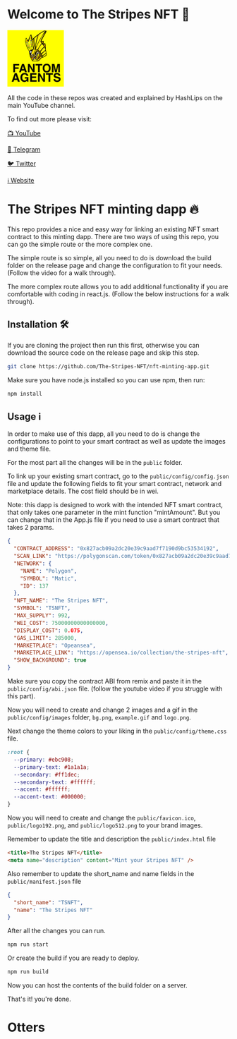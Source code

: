 # Welcome to The Stripes NFT 💎

![](https://github.com/The-Stripes-NFT/nft-minting-app/blob/main/logo-blob.png)

All the code in these repos was created and explained by HashLips on the main YouTube channel.

To find out more please visit:

[📺 YouTube](https://www.youtube.com/AliSolanki)

[💬 Telegram](https://t.me/studentsamaj)

[🐦 Twitter](https://twitter.com/thestripesnft)

[ℹ️ Website](https://thestripesnft.com/)

# The Stripes NFT minting dapp 🔥

This repo provides a nice and easy way for linking an existing NFT smart contract to this minting dapp. There are two ways of using this repo, you can go the simple route or the more complex one.

The simple route is so simple, all you need to do is download the build folder on the release page and change the configuration to fit your needs. (Follow the video for a walk through).

The more complex route allows you to add additional functionality if you are comfortable with coding in react.js. (Follow the below instructions for a walk through).

## Installation 🛠️

If you are cloning the project then run this first, otherwise you can download the source code on the release page and skip this step.

```sh
git clone https://github.com/The-Stripes-NFT/nft-minting-app.git
```

Make sure you have node.js installed so you can use npm, then run:

```sh
npm install
```

## Usage ℹ️

In order to make use of this dapp, all you need to do is change the configurations to point to your smart contract as well as update the images and theme file.

For the most part all the changes will be in the `public` folder.

To link up your existing smart contract, go to the `public/config/config.json` file and update the following fields to fit your smart contract, network and marketplace details. The cost field should be in wei.

Note: this dapp is designed to work with the intended NFT smart contract, that only takes one parameter in the mint function "mintAmount". But you can change that in the App.js file if you need to use a smart contract that takes 2 params.

```json
{
  "CONTRACT_ADDRESS": "0x827acb09a2dc20e39c9aad7f7190d9bc53534192",
  "SCAN_LINK": "https://polygonscan.com/token/0x827acb09a2dc20e39c9aad7f7190d9bc53534192",
  "NETWORK": {
    "NAME": "Polygon",
    "SYMBOL": "Matic",
    "ID": 137
  },
  "NFT_NAME": "The Stripes NFT",
  "SYMBOL": "TSNFT",
  "MAX_SUPPLY": 992,
  "WEI_COST": 75000000000000000,
  "DISPLAY_COST": 0.075,
  "GAS_LIMIT": 285000,
  "MARKETPLACE": "Opeansea",
  "MARKETPLACE_LINK": "https://opensea.io/collection/the-stripes-nft",
  "SHOW_BACKGROUND": true
}
```

Make sure you copy the contract ABI from remix and paste it in the `public/config/abi.json` file.
(follow the youtube video if you struggle with this part).

Now you will need to create and change 2 images and a gif in the `public/config/images` folder, `bg.png`, `example.gif` and `logo.png`.

Next change the theme colors to your liking in the `public/config/theme.css` file.

```css
:root {
  --primary: #ebc908;
  --primary-text: #1a1a1a;
  --secondary: #ff1dec;
  --secondary-text: #ffffff;
  --accent: #ffffff;
  --accent-text: #000000;
}
```

Now you will need to create and change the `public/favicon.ico`, `public/logo192.png`, and
`public/logo512.png` to your brand images.

Remember to update the title and description the `public/index.html` file

```html
<title>The Stripes NFT</title>
<meta name="description" content="Mint your Stripes NFT" />
```

Also remember to update the short_name and name fields in the `public/manifest.json` file

```json
{
  "short_name": "TSNFT",
  "name": "The Stripes NFT"
}
```

After all the changes you can run.

```sh
npm run start
```

Or create the build if you are ready to deploy.

```sh
npm run build
```

Now you can host the contents of the build folder on a server.

That's it! you're done.
# Otters
